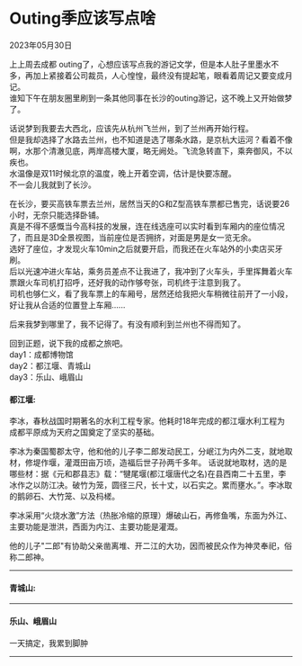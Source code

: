 # Outing季应该写点啥
<div class="date">2023年05月30日</div>

上上周去成都 outing了，心想应该写点我的游记文学，但是本人肚子里墨水不多，再加上紧接着公司裁员，人心惶惶，最终没有提起笔，眼看着周记又要变成月记。<br/>
谁知下午在朋友圈里刷到一条其他同事在长沙的outing游记，这不晚上又开始做梦了。

话说梦到我要去大西北，应该先从杭州飞兰州，到了兰州再开始行程。<br/>
但是我却选择了水路去兰州，也不知道是选了哪条水路，是京杭大运河？看着不像啊，水那个清澈见底，两岸高楼大厦，略无阙处。飞流急转直下，乘奔御风，不以疾也。<br/>
水温像是双11时候北京的温度，晚上开着空调，估计是快要冻醒。<br/>
不一会儿我就到了长沙。

在长沙，要买高铁车票去兰州，居然当天的G和Z型高铁车票都已售完，话说要26小时，无奈只能选择卧铺。<br/>
真是不得不感慨当今高科技的发展，连在线选座可以实时看到车厢内的座位情况了，而且是3D全景视图，当前座位是否拥挤，对面是男是女一览无余。<br/>
选好了座位，才发现火车10min之后就要开启，而我还在火车站外的小卖店买牙刷。<br/>
后以光速冲进火车站，乘务员差点不让我进了，我冲到了火车头，手里挥舞着火车票跟火车司机打招呼，还好我的动作够夸张，司机终于注意到我了。<br/>
司机也够仁义，看了我车票上的车厢号，居然还给我把火车稍微往前开了一小段，好让我从合适的位置登上车厢...... <br/>

后来我梦到哪里了，我不记得了。有没有顺利到兰州也不得而知了。

回到正题，说下我的成都之旅吧。<br/>
day1：成都博物馆<br/>
day2：都江堰、青城山<br/>
day3：乐山、峨眉山<br/>

#### 都江堰: <br/>
李冰，春秋战国时期著名的水利工程专家。他耗时18年完成的都江堰水利工程为成都平原成为天府之国奠定了坚实的基础。

李冰为秦国蜀郡太守，他和他的儿子李二郎发动民工，分岷江为内外二支，就地取材，修堤作堰，灌溉田亩万顷，造福后世子孙两千多年。
话说就地取材，选的是哪些材：据《元和郡县志》载：“犍尾堰(都江堰唐代之名)在县西南二十五里，李冰作之以防江决。破竹为笼，圆径三尺，长十丈，以石实之。累而壅水。”。李冰取的鹅卵石、大竹笼、以及杩槎。

李冰采用“火烧水激”方法（热胀冷缩的原理）爆破山石，再修鱼嘴，东面为外江、主要功能是泄洪，西面为内江、主要功能是灌溉。

他的儿子"二郎"有协助父亲凿离堆、开二江的大功，因而被民众作为神灵奉祀，俗称二郎神。

***

#### 青城山:<br/>

***

#### 乐山、峨眉山<br/>
一天搞定，我累到脚肿

***
